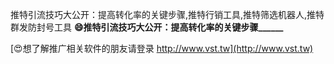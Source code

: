 推特引流技巧大公开：提高转化率的关键步骤,推特行销工具,推特筛选机器人,推特群发防封号工具
**😄推特引流技巧大公开：提高转化率的关键步骤______**

[😍想了解推广相关软件的朋友请登录 http://www.vst.tw](http://www.vst.tw)



